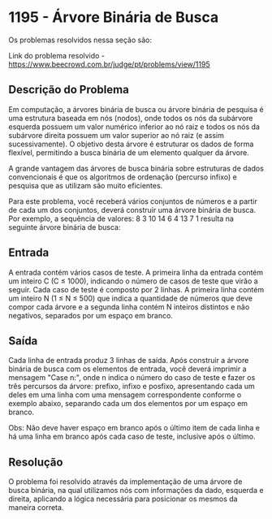 # 1195 - Árvore Binária de Busca

Os problemas resolvidos nessa seção são:

Link do problema resolvido - https://www.beecrowd.com.br/judge/pt/problems/view/1195

## Descrição do Problema
Em computação, a árvores binária de busca ou árvore binária de pesquisa é uma estrutura baseada em nós (nodos), onde todos os nós da subárvore esquerda possuem um valor numérico inferior ao nó raiz e todos os nós da subárvore direita possuem um valor superior ao nó raiz (e assim sucessivamente). O objetivo desta árvore é estruturar os dados de forma flexível, permitindo a busca binária de um elemento qualquer da árvore.

A grande vantagem das árvores de busca binária sobre estruturas de dados convencionais é que os algoritmos de ordenação (percurso infixo) e pesquisa que as utilizam são muito eficientes.

Para este problema, você receberá vários conjuntos de números e a partir de cada um dos conjuntos, deverá construir uma árvore binária de busca. Por exemplo, a sequência de valores: 8 3 10 14 6 4 13 7 1 resulta na seguinte árvore binária de busca:


## Entrada
A entrada contém vários casos de teste. A primeira linha da entrada contém um inteiro C (C ≤ 1000), indicando o número de casos de teste que virão a seguir. Cada caso de teste é composto por 2 linhas. A primeira linha contém um inteiro N (1 ≤ N ≤ 500) que indica a quantidade de números que deve compor cada árvore e a segunda linha contém N inteiros distintos e não negativos, separados por um espaço em branco.

## Saída
Cada linha de entrada produz 3 linhas de saída. Após construir a árvore binária de busca com os elementos de entrada, você deverá imprimir a mensagem "Case n:", onde n indica o número do caso de teste e fazer os três percursos da árvore: prefixo, infixo e posfixo, apresentando cada um deles em uma linha com uma mensagem correspondente conforme o exemplo abaixo, separando cada um dos elementos por um espaço em branco.

Obs: Não deve haver espaço em branco após o último item de cada linha e há uma linha em branco após cada caso de teste, inclusive após o último.

## Resolução

O problema foi resolvido através da implementação de uma árvore de busca binária, na qual utilizamos nós com informações da dado, esquerda e direita, aplicando a lógica necessária para posicionar os mesmos da maneira correta.
